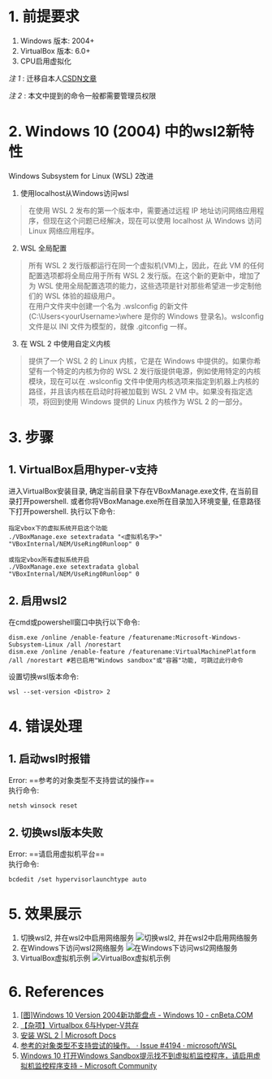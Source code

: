 <title>Windows 10 (2004) 启用wsl2, 并与VirtualBox 6.0+共存</title>

# 1. 前提要求
1. Windows 版本: 2004+
2. VirtualBox 版本: 6.0+
3. CPU启用虚拟化

*注 1* : 迁移自本人[CSDN文章](https://blog.csdn.net/qq_36992069/article/details/104750248)

*注 2* : 本文中提到的命令一般都需要管理员权限

# 2. Windows 10 (2004) 中的wsl2新特性

Windows Subsystem for Linux (WSL) 2改进

1. 使用localhost从Windows访问wsl
>在使用 WSL 2 发布的第一个版本中，需要通过远程 IP 地址访问网络应用程序，但现在这个问题已经解决，现在可以使用 localhost 从 Windows 访问 Linux 网络应用程序。
2. WSL 全局配置
>所有 WSL 2 发行版都运行在同一个虚拟机(VM)上，因此，在此 VM 的任何配置选项都将全局应用于所有 WSL 2 发行版。在这个新的更新中，增加了为 WSL 使用全局配置选项的能力，这些选项是针对那些希望进一步定制他们的 WSL 体验的超级用户。  
在用户文件夹中创建一个名为 .wslconfig 的新文件(C:\Users\<yourUsername>\where <yourUsername> 是你的 Windows 登录名)。wslconfig 文件是以 INI 文件为模型的，就像 .gitconfig 一样。
3. 在 WSL 2 中使用自定义内核
>提供了一个 WSL 2 的 Linux 内核，它是在 Windows 中提供的。如果你希望有一个特定的内核为你的 WSL 2 发行版提供电源，例如使用特定的内核模块，现在可以在 .wslconfig 文件中使用内核选项来指定到机器上内核的路径，并且该内核在启动时将被加载到 WSL 2 VM 中。如果没有指定选项，将回到使用 Windows 提供的 Linux 内核作为 WSL 2 的一部分。

# 3. 步骤

## 1. VirtualBox启用hyper-v支持

进入VirtualBox安装目录, 确定当前目录下存在VBoxManage.exe文件, 在当前目录打开powershell. 或者你将VBoxManage.exe所在目录加入环境变量, 任意路径下打开powershell.
执行以下命令:

```shell
指定vbox下的虚拟系统开启这个功能
./VBoxManage.exe setextradata "<虚拟机名字>" "VBoxInternal/NEM/UseRing0Runloop" 0

或指定vbox所有虚拟系统开启
./VBoxManage.exe setextradata global "VBoxInternal/NEM/UseRing0Runloop" 0
```

## 2. 启用wsl2

在cmd或powershell窗口中执行以下命令:

```shell
dism.exe /online /enable-feature /featurename:Microsoft-Windows-Subsystem-Linux /all /norestart
dism.exe /online /enable-feature /featurename:VirtualMachinePlatform /all /norestart #若已启用"Windows sandbox"或"容器"功能, 可跳过此行命令
```

设置切换wsl版本命令:

```shell
wsl --set-version <Distro> 2
```

# 4. 错误处理

## 1. 启动wsl时报错

Error: ==参考的对象类型不支持尝试的操作==  
执行命令:

```shell
netsh winsock reset
```

## 2. 切换wsl版本失败

Error: ==请启用虚拟机平台==  
执行命令:

```shell
bcdedit /set hypervisorlaunchtype auto
```

# 5. 效果展示

1. 切换wsl2, 并在wsl2中启用网络服务
![切换wsl2, 并在wsl2中启用网络服务](https://img-blog.csdnimg.cn/2020030913344329.png?x-oss-process=image/watermark,type_ZmFuZ3poZW5naGVpdGk,shadow_10,text_UEQu6aOO5rKQ55m9,size_24,color_FFFFFF,t_70)
2. 在Windows下访问wsl2网络服务
![在Windows下访问wsl2网络服务](https://img-blog.csdnimg.cn/20200309133212348.png?x-oss-process=image/watermark,type_ZmFuZ3poZW5naGVpdGk,shadow_10,text_UEQu6aOO5rKQ55m9,size_24,color_FFFFFF,t_70)
3. VirtualBox虚拟机示例
![VirtualBox虚拟机示例](https://img-blog.csdnimg.cn/20200309133038847.png?x-oss-process=image/watermark,type_ZmFuZ3poZW5naGVpdGk,shadow_10,text_UEQu6aOO5rKQ55m9,size_24,color_FFFFFF,t_70)

# 6. References

1. [[图]Windows 10 Version 2004新功能盘点 - Windows 10 - cnBeta.COM](https://www.cnbeta.com/articles/tech/952745.htm)
2. [【杂项】Virtualbox 6与Hyper-V共存](https://www.rehtt.com/index.php/archives/225/)
3. [安装 WSL 2 \| Microsoft Docs](https://docs.microsoft.com/zh-cn/windows/wsl/wsl2-install)
4. [参考的对象类型不支持尝试的操作。 · Issue #4194 · microsoft/WSL](https://github.com/microsoft/WSL/issues/4194)
5. [Windows 10 打开Windows Sandbox提示找不到虚拟机监控程序，请启用虚拟机监控程序支持 - Microsoft Community](https://answers.microsoft.com/zh-hans/windows/forum/all/windows-10-%E6%89%93%E5%BC%80windows/286f8a35-6a74-433c-b00f-bcd03812d180)